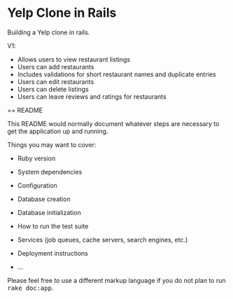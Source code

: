 Yelp Clone in Rails
===================

Building a Yelp clone in rails.

V1:
- Allows users to view restaurant listings
- Users can add restaurants
- Includes validations for short restaurant names and duplicate entries
- Users can edit restaurants
- Users can delete listings
- Users can leave reviews and ratings for restaurants




== README

This README would normally document whatever steps are necessary to get the
application up and running.

Things you may want to cover:

* Ruby version

* System dependencies

* Configuration

* Database creation

* Database initialization

* How to run the test suite

* Services (job queues, cache servers, search engines, etc.)

* Deployment instructions

* ...


Please feel free to use a different markup language if you do not plan to run
<tt>rake doc:app</tt>.
